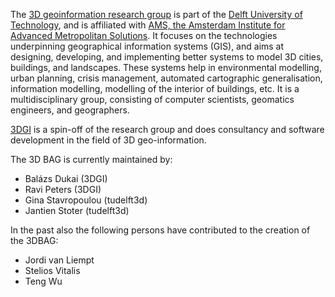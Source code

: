 The [3D geoinformation research group](https://3d.bk.tudelft.nl/) is part of the [Delft University of Technology](https://www.tudelft.nl/), and is affiliated with [AMS, the Amsterdam Institute for Advanced Metropolitan Solutions](https://www.ams-institute.org/). It focuses on the technologies underpinning geographical information systems (GIS), and aims at designing, developing, and implementing better systems to model 3D cities, buildings, and landscapes. These systems help in environmental modelling, urban planning, crisis management, automated cartographic generalisation, information modelling, modelling of the interior of buildings, etc. It is a multidisciplinary group, consisting of computer scientists, geomatics engineers, and geographers.

[3DGI](https://3dgi.xyz/) is a spin-off of the research group and does consultancy and software development in the field of 3D geo-information.

The 3D BAG is currently maintained by:

+ Balázs Dukai (3DGI)
+ Ravi Peters (3DGI)
+ Gina Stavropoulou (tudelft3d)
+ Jantien Stoter (tudelft3d)

In the past also the following persons have contributed to the creation of the 3DBAG:

+ Jordi van Liempt
+ Stelios Vitalis
+ Teng Wu